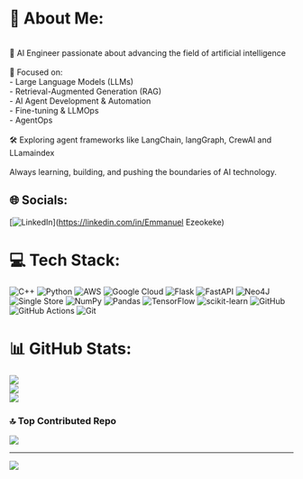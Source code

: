 # 💫 About Me:
<br>🤖 AI Engineer passionate about advancing the field of artificial intelligence<br><br>🔬 Focused on:<br>- Large Language Models (LLMs)<br>- Retrieval-Augmented Generation (RAG)<br>- AI Agent Development & Automation<br>- Fine-tuning & LLMOps<br>- AgentOps<br><br>🛠️ Exploring agent frameworks like LangChain, langGraph, CrewAI and LLamaindex<br><br>Always learning, building, and pushing the boundaries of AI technology.


## 🌐 Socials:
[![LinkedIn](https://img.shields.io/badge/LinkedIn-%230077B5.svg?logo=linkedin&logoColor=white)](https://linkedin.com/in/Emmanuel Ezeokeke) 

# 💻 Tech Stack:
![C++](https://img.shields.io/badge/c++-%2300599C.svg?style=for-the-badge&logo=c%2B%2B&logoColor=white) ![Python](https://img.shields.io/badge/python-3670A0?style=for-the-badge&logo=python&logoColor=ffdd54) ![AWS](https://img.shields.io/badge/AWS-%23FF9900.svg?style=for-the-badge&logo=amazon-aws&logoColor=white) ![Google Cloud](https://img.shields.io/badge/GoogleCloud-%234285F4.svg?style=for-the-badge&logo=google-cloud&logoColor=white) ![Flask](https://img.shields.io/badge/flask-%23000.svg?style=for-the-badge&logo=flask&logoColor=white) ![FastAPI](https://img.shields.io/badge/FastAPI-005571?style=for-the-badge&logo=fastapi) ![Neo4J](https://img.shields.io/badge/Neo4j-008CC1?style=for-the-badge&logo=neo4j&logoColor=white) ![Single Store](https://img.shields.io/badge/Single%20Store-AA00FF?style=for-the-badge&logo=singlestore&logoColor=white) ![NumPy](https://img.shields.io/badge/numpy-%23013243.svg?style=for-the-badge&logo=numpy&logoColor=white) ![Pandas](https://img.shields.io/badge/pandas-%23150458.svg?style=for-the-badge&logo=pandas&logoColor=white) ![TensorFlow](https://img.shields.io/badge/TensorFlow-%23FF6F00.svg?style=for-the-badge&logo=TensorFlow&logoColor=white) ![scikit-learn](https://img.shields.io/badge/scikit--learn-%23F7931E.svg?style=for-the-badge&logo=scikit-learn&logoColor=white) ![GitHub](https://img.shields.io/badge/github-%23121011.svg?style=for-the-badge&logo=github&logoColor=white) ![GitHub Actions](https://img.shields.io/badge/github%20actions-%232671E5.svg?style=for-the-badge&logo=githubactions&logoColor=white) ![Git](https://img.shields.io/badge/git-%23F05033.svg?style=for-the-badge&logo=git&logoColor=white)
# 📊 GitHub Stats:
![](https://github-readme-stats.vercel.app/api?username=Emarhnuel&theme=shadow_blue&hide_border=false&include_all_commits=true&count_private=false)<br/>
![](https://github-readme-streak-stats.herokuapp.com/?user=Emarhnuel&theme=shadow_blue&hide_border=false)<br/>
![](https://github-readme-stats.vercel.app/api/top-langs/?username=Emarhnuel&theme=shadow_blue&hide_border=false&include_all_commits=true&count_private=false&layout=compact)

### 🔝 Top Contributed Repo
![](https://github-contributor-stats.vercel.app/api?username=Emarhnuel&limit=5&theme=dark&combine_all_yearly_contributions=true)

---
[![](https://visitcount.itsvg.in/api?id=Emarhnuel&icon=0&color=0)](https://visitcount.itsvg.in)

<!-- Proudly created with GPRM ( https://gprm.itsvg.in ) -->
